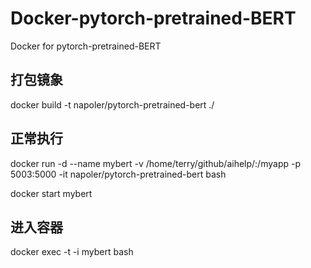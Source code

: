 # Docker-pytorch-pretrained-BERT
Docker for pytorch-pretrained-BERT

## 打包镜象
docker build -t napoler/pytorch-pretrained-bert ./


## 正常执行
docker run -d --name mybert -v /home/terry/github/aihelp/:/myapp -p 5003:5000 -it napoler/pytorch-pretrained-bert  bash


docker start mybert

## 进入容器
docker exec -t -i mybert  bash
